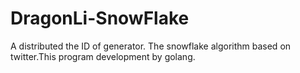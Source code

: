 # DragonLi-SnowFlake


A distributed the ID of generator. The snowflake algorithm based on twitter.This program development by golang.

